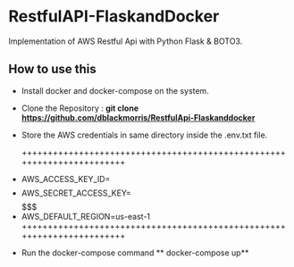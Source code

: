 # RestfulAPI-FlaskandDocker
Implementation of AWS Restful Api with Python Flask & BOTO3.

## How to use this
* Install docker and docker-compose on the system.
* Clone the Repository :
  **git clone https://github.com/dblackmorris/RestfulApi-Flaskanddocker**
* Store the AWS credentials in same directory inside the .env.txt file.

  +++++++++++++++++++++++++++++++++++++++++++++++++++++++++++++++++++++++
+	AWS_ACCESS_KEY_ID=$$$$$$$$$$$$					
+	AWS_SECRET_ACCESS_KEY=$$$$$$$$$$$$$$$$$$$			
+	AWS_DEFAULT_REGION=us-east-1 					
  +++++++++++++++++++++++++++++++++++++++++++++++++++++++++++++++++++++++
* Run the docker-compose command
  ** docker-compose up**
